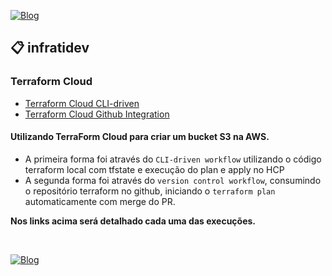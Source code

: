 [![Blog](https://img.shields.io/website?down_color=blue&down_message=infrati.dev&label=Blog&logo=ghost&logoColor=green&style=for-the-badge&up_color=blue&up_message=infrati.dev&url=https%3A%2F%2Finfrati.dev)](https://infrati.dev)

## 📋 infratidev

### Terraform Cloud 
  - [Terraform Cloud CLI-driven](terraform-cloud-cli-driven/)
  - [Terraform Cloud Github Integration](terraform-cloud-github/)
  

#### Utilizando TerraForm Cloud para criar um bucket S3 na AWS.

- A primeira forma foi através do ```CLI-driven workflow``` utilizando o código terraform local com tfstate e execução do plan e apply no HCP
- A segunda forma foi através do ```version control workflow```, consumindo o repositório terraform no github, iniciando o `terraform plan` automaticamente com merge do PR.

**Nos links acima será detalhado cada uma das execuções.**

<br>

[![Blog](https://img.shields.io/website?down_color=blue&down_message=infrati.dev&label=Blog&logo=ghost&logoColor=green&style=for-the-badge&up_color=blue&up_message=infrati.dev&url=https%3A%2F%2Finfrati.dev)](https://infrati.dev)




